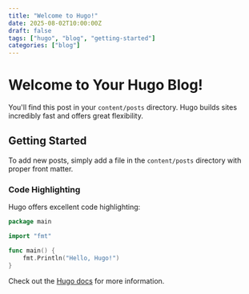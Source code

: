 ```yaml
---
title: "Welcome to Hugo!"
date: 2025-08-02T10:00:00Z
draft: false
tags: ["hugo", "blog", "getting-started"]
categories: ["blog"]
---
```


# Welcome to Your Hugo Blog!

You'll find this post in your `content/posts` directory. Hugo builds sites incredibly fast and offers great flexibility.

## Getting Started

To add new posts, simply add a file in the `content/posts` directory with proper front matter.

### Code Highlighting

Hugo offers excellent code highlighting:

```go
package main

import "fmt"

func main() {
    fmt.Println("Hello, Hugo!")
}
```

Check out the [Hugo docs](https://gohugo.io/documentation/) for more information.
